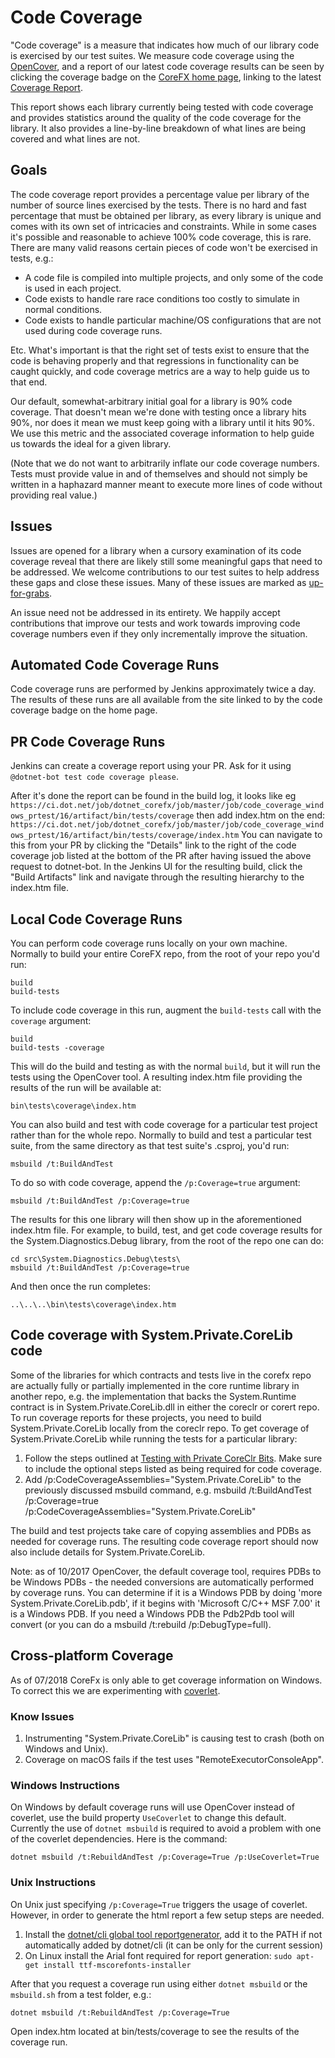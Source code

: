 Code Coverage
=============

"Code coverage" is a measure that indicates how much of our library code is exercised by our test suites.  We measure code coverage using the [OpenCover](https://github.com/opencover/opencover), and a report of our latest code coverage results can be seen by clicking the coverage badge on the [CoreFX home page](https://github.com/dotnet/corefx), linking to the latest [Coverage Report](https://ci.dot.net/job/dotnet_corefx/job/master/job/code_coverage_windows/Code_Coverage_Report/).

This report shows each library currently being tested with code coverage and provides statistics around the quality of the code coverage for the library.  It also provides a line-by-line breakdown of what lines are being covered and what lines are not.

## Goals

The code coverage report provides a percentage value per library of the number of source lines exercised by the tests.  There is no hard and fast percentage that must be obtained per library, as every library is unique and comes with its own set of intricacies and constraints.  While in some cases it's possible and reasonable to achieve 100% code coverage, this is rare.  There are many valid reasons certain pieces of code won't be exercised in tests, e.g.:
- A code file is compiled into multiple projects, and only some of the code is used in each project.
- Code exists to handle rare race conditions too costly to simulate in normal conditions.
- Code exists to handle particular machine/OS configurations that are not used during code coverage runs.

Etc.  What's important is that the right set of tests exist to ensure that the code is behaving properly and that regressions in functionality can be caught quickly, and code coverage metrics are a way to help guide us to that end.

Our default, somewhat-arbitrary initial goal for a library is 90% code coverage.  That doesn't mean we're done with testing once a library hits 90%, nor does it mean we must keep going with a library until it hits 90%.  We use this metric and the associated coverage information to help guide us towards the ideal for a given library.

(Note that we do not want to arbitrarily inflate our code coverage numbers.  Tests must provide value in and of themselves and should not simply be written in a haphazard manner meant to execute more lines of code without providing real value.)

## Issues

Issues are opened for a library when a cursory examination of its code coverage reveal that there are likely still some meaningful gaps that need to be addressed.  We welcome contributions to our test suites to help address these gaps and close these issues.  Many of these issues are marked as [up-for-grabs](https://github.com/dotnet/corefx/labels/up-for-grabs).

An issue need not be addressed in its entirety.  We happily accept contributions that improve our tests and work towards improving code coverage numbers even if they only incrementally improve the situation.

## Automated Code Coverage Runs

Code coverage runs are performed by Jenkins approximately twice a day.  The results of these runs are all available from the site linked to by the code coverage badge on the home page.

## PR Code Coverage Runs

Jenkins can create a coverage report using your PR. Ask for it using `@dotnet-bot test code coverage please`.

After it's done the report can be found in the build log, it looks like eg
`https://ci.dot.net/job/dotnet_corefx/job/master/job/code_coverage_windows_prtest/16/artifact/bin/tests/coverage`
then add index.htm on the end:
`https://ci.dot.net/job/dotnet_corefx/job/master/job/code_coverage_windows_prtest/16/artifact/bin/tests/coverage/index.htm`
You can navigate to this from your PR by clicking the "Details" link to the right of the code coverage job listed at the bottom of the PR after having issued the above request to dotnet-bot.  In the Jenkins UI for the resulting build, click the "Build Artifacts" link and navigate through the resulting hierarchy to the index.htm file.

## Local Code Coverage Runs

You can perform code coverage runs locally on your own machine.  Normally to build your entire CoreFX repo, from the root of your repo you'd run:

    build
    build-tests

To include code coverage in this run, augment the `build-tests` call with the `coverage` argument:

    build
    build-tests -coverage

This will do the build and testing as with the normal ```build```, but it will run the tests using the OpenCover tool.  A resulting index.htm file providing the results of the run will be available at:

    bin\tests\coverage\index.htm

You can also build and test with code coverage for a particular test project rather than for the whole repo.  Normally to build and test a particular test suite, from the same directory as that test suite's .csproj, you'd run:

    msbuild /t:BuildAndTest

To do so with code coverage, append the ```/p:Coverage=true``` argument:

    msbuild /t:BuildAndTest /p:Coverage=true

The results for this one library will then show up in the aforementioned index.htm file. For example, to build, test, and get code coverage results for the System.Diagnostics.Debug library, from the root of the repo one can do:

    cd src\System.Diagnostics.Debug\tests\
    msbuild /t:BuildAndTest /p:Coverage=true
    
And then once the run completes:
    
    ..\..\..\bin\tests\coverage\index.htm

## Code coverage with System.Private.CoreLib code

Some of the libraries for which contracts and tests live in the corefx repo are actually fully or partially implemented in the core runtime library in another repo, e.g. the implementation that backs the System.Runtime contract is in System.Private.CoreLib.dll in either the coreclr or corert repo. To run coverage reports for these projects, you need to build System.Private.CoreLib locally from the coreclr repo. To get coverage of System.Private.CoreLib while running the tests for a particular library:

1. Follow the steps outlined at [Testing with Private CoreClr Bits](https://github.com/dotnet/corefx/blob/master/Documentation/project-docs/developer-guide.md#testing-with-private-coreclr-bits).  Make sure to include the optional steps listed as being required for code coverage.
2. Add /p:CodeCoverageAssemblies="System.Private.CoreLib" to the previously discussed msbuild command, e.g. msbuild /t:BuildAndTest /p:Coverage=true /p:CodeCoverageAssemblies="System.Private.CoreLib"

The build and test projects take care of copying assemblies and PDBs as needed for coverage runs. The resulting code coverage report should now also include details for System.Private.CoreLib.

Note: as of 10/2017 OpenCover, the default coverage tool, requires PDBs to be Windows PDBs - the needed conversions are automatically performed by coverage runs. You can determine if it is a Windows PDB by doing 'more System.Private.CoreLib.pdb',  if it begins with 'Microsoft C/C++ MSF 7.00' it is a Windows PDB.  If you need a Windows PDB the Pdb2Pdb tool will convert (or you can do a msbuild /t:rebuild /p:DebugType=full).

## Cross-platform Coverage 
As of 07/2018 CoreFx is only able to get coverage information on Windows. To correct this we are experimenting with [coverlet](https://github.com/tonerdo/coverlet).

### Know Issues ###

1. Instrumenting "System.Private.CoreLib" is causing test to crash (both on Windows and Unix).
2. Coverage on macOS fails if the test uses "RemoteExecutorConsoleApp".

### Windows Instructions ###
On Windows by default coverage runs will use OpenCover instead of coverlet, use the build property `UseCoverlet` to change this default. Currently the use of `dotnet msbuild` is required to avoid a problem with one of the coverlet dependencies. Here is the command:

```
dotnet msbuild /t:RebuildAndTest /p:Coverage=True /p:UseCoverlet=True
``` 

### Unix Instructions ###
On Unix just specifying `/p:Coverage=True` triggers the usage of coverlet. However, in order to generate the html report a few setup steps are needed.

1. Install the [dotnet/cli global tool reportgenerator](https://www.nuget.org/packages/dotnet-reportgenerator-globaltool), add it to the PATH if not automatically added by dotnet/cli (it can be only for the current session)
2. On Linux install the Arial font required for report generation: `sudo apt-get install ttf-mscorefonts-installer`

After that you request a coverage run using either `dotnet msbuild` or the `msbuild.sh` from a test folder, e.g.:

```
dotnet msbuild /t:RebuildAndTest /p:Coverage=True
```

Open index.htm located at bin/tests/coverage to see the results of the coverage run.
